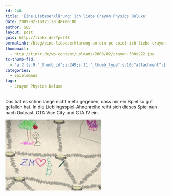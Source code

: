 ```yaml
---
id: 248
title: 'Eine Liebeserklärung: Ich liebe Crayon Physics Deluxe'
date: 2009-02-16T21:20:48+00:00
author: SES
layout: post
guid: http://tinkr.de/?p=248
permalink: /blog/eine-liebeserklarung-an-ein-pc-spiel-ich-liebe-crayon-physics-deluxe/
thumbnail:
  - http://tinkr.de/wp-content/uploads/2009/02/crayon-300x222.jpg
tc-thumb-fld:
  - 'a:2:{s:9:"_thumb_id";i:249;s:11:"_thumb_type";s:10:"attachment";}'
categories:
  - Spielemaus
tags:
  - Crayon Physics Deluxe
---
```

Das hat es schon lange nicht mehr gegeben, dass mir ein Spiel so gut gefallen hat. In die Lieblingsspiel-Ahnenreihe reiht sich dieses Spiel nun nach Outcast, GTA Vice City und GTA IV ein.

[<img loading="lazy" src="/assets/2009/02/crayon-300x222.jpg" alt="Crayon Physics Deluxe" title="Crayon Physics Deluxe"    />](/assets/2009/02/crayon.jpg)

